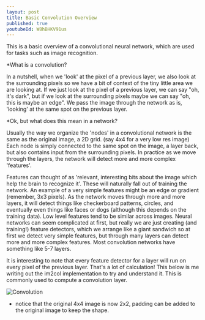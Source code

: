 ```yaml
---
layout: post
title: Basic Convolution Overview
published: true
youtubeId: W8hBHKV91us
---
```


This is a basic overview of a convolutional neural network, which are used for tasks such as image recognition. 

*What is a convolution? 

In a nutshell, when we 'look' at the pixel of a previous layer, we also look at the surrounding pixels so we have a bit of context of the tiny little area we are looking at. If we just look at the pixel of a previous layer, we can say "oh, it's dark", but if we look at the surrounding pixels maybe we can say "oh, this is maybe an edge". We pass the image through the network as is, 'looking' at the same spot on the previous layer.

*Ok, but what does this mean in a network?

Usually the way we organize the 'nodes' in a convolutional network is the same as the original image, a 2D grid. (say 4x4 for a very low res image) Each node is simply connected to the same spot on the image, a layer back, but also contains input from the surrounding pixels. In practice as we move through the layers, the network will detect more and more complex 'features'. 

Features can thought of as 'relevant, interesting bits about the image which help the brain to recognize it'. These will naturally fall out of training the network. An example of a very simple features might be an edge or gradient (remember, 3x3 pixels). As the network moves through more and more layers, it will detect things like checkerboard patterns, circles, and eventually even things like faces or dogs (although this depends on the training data). Low level features tend to be similar across images. Neural networks can seem complicated at first, but really we are just creating (and training!) feature detectors, which we arrange like a giant sandwich so at first we detect very simple features, but through many layers can detect more and more complex features. Most convolution networks have something like 5-7 layers. 

It is interesting to note that every feature detector for a layer will run on every pixel of the previous layer. That's a lot of calculation! This below is me writing out the im2col implementation to try and understand it. This is commonly used to compute a convolution layer.

![Convolution]({{site.baseurl}}/images/convolution1.jpg)

* notice that the original 4x4 image is now 2x2, padding can be added to the original image to keep the shape.